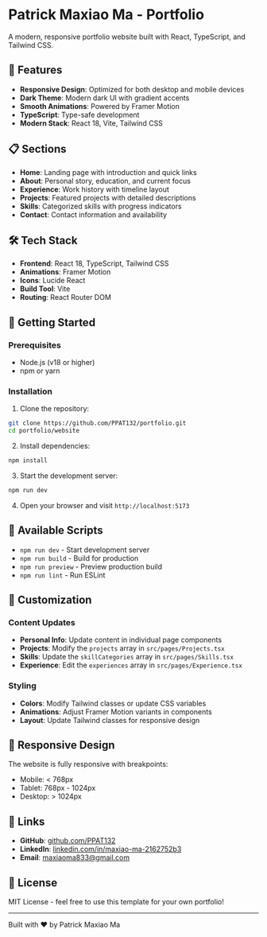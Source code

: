 # Patrick Maxiao Ma - Portfolio

A modern, responsive portfolio website built with React, TypeScript, and Tailwind CSS.

## 🚀 Features

- **Responsive Design**: Optimized for both desktop and mobile devices
- **Dark Theme**: Modern dark UI with gradient accents
- **Smooth Animations**: Powered by Framer Motion
- **TypeScript**: Type-safe development
- **Modern Stack**: React 18, Vite, Tailwind CSS

## 📋 Sections

- **Home**: Landing page with introduction and quick links
- **About**: Personal story, education, and current focus
- **Experience**: Work history with timeline layout
- **Projects**: Featured projects with detailed descriptions
- **Skills**: Categorized skills with progress indicators
- **Contact**: Contact information and availability

## 🛠 Tech Stack

- **Frontend**: React 18, TypeScript, Tailwind CSS
- **Animations**: Framer Motion
- **Icons**: Lucide React
- **Build Tool**: Vite
- **Routing**: React Router DOM

## 🚀 Getting Started

### Prerequisites

- Node.js (v18 or higher)
- npm or yarn

### Installation

1. Clone the repository:
```bash
git clone https://github.com/PPAT132/portfolio.git
cd portfolio/website
```

2. Install dependencies:
```bash
npm install
```

3. Start the development server:
```bash
npm run dev
```

4. Open your browser and visit `http://localhost:5173`

## 📝 Available Scripts

- `npm run dev` - Start development server
- `npm run build` - Build for production
- `npm run preview` - Preview production build
- `npm run lint` - Run ESLint

## 🎨 Customization

### Content Updates

- **Personal Info**: Update content in individual page components
- **Projects**: Modify the `projects` array in `src/pages/Projects.tsx`
- **Skills**: Update the `skillCategories` array in `src/pages/Skills.tsx`
- **Experience**: Edit the `experiences` array in `src/pages/Experience.tsx`

### Styling

- **Colors**: Modify Tailwind classes or update CSS variables
- **Animations**: Adjust Framer Motion variants in components
- **Layout**: Update Tailwind classes for responsive design

## 📱 Responsive Design

The website is fully responsive with breakpoints:
- Mobile: < 768px
- Tablet: 768px - 1024px
- Desktop: > 1024px

## 🔗 Links

- **GitHub**: [github.com/PPAT132](https://github.com/PPAT132)
- **LinkedIn**: [linkedin.com/in/maxiao-ma-2162752b3](https://www.linkedin.com/in/maxiao-ma-2162752b3)
- **Email**: maxiaoma833@gmail.com

## 📄 License

MIT License - feel free to use this template for your own portfolio!

---

Built with ❤️ by Patrick Maxiao Ma
